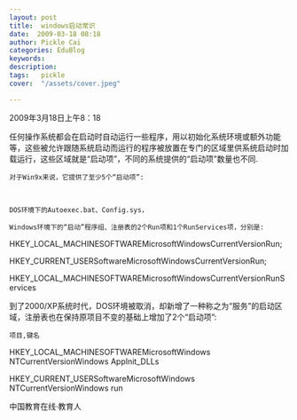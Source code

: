 ```yaml
---
layout: post  
title:  windows启动常识  
date:  2009-03-18 08:18  
author: Pickle Cai  
categories: EduBlog  
keywords: 
description:   
tags:	pickle   
cover:  "/assets/cover.jpeg"  

---  
```

    
2009年3月18日上午8：18



   任何操作系统都会在启动时自动运行一些程序，用以初始化系统环境或额外功能等，这些被允许跟随系统启动而运行的程序被放置在专门的区域里供系统启动时加载运行，这些区域就是“启动项”，不同的系统提供的“启动项”数量也不同.

    对于Win9x来说，它提供了至少5个“启动项”:



    DOS环境下的Autoexec.bat、Config.sys，

    Windows环境下的“启动”程序组、注册表的2个Run项和1个RunServices项，分别是: 





HKEY_LOCAL_MACHINESOFTWAREMicrosoftWindowsCurrentVersionRun;



HKEY_CURRENT_USERSoftwareMicrosoftWindowsCurrentVersionRun;

HKEY_LOCAL_MACHINESOFTWAREMicrosoftWindowsCurrentVersionRunServices



 到了2000/XP系统时代，DOS环境被取消，却新增了一种称之为“服务”的启动区域，注册表也在保持原项目不变的基础上增加了2个“启动项”: 

    项目,键名





HKEY_LOCAL_MACHINESOFTWAREMicrosoftWindows NTCurrentVersionWindows AppInit_DLLs 

HKEY_CURRENT_USERSoftwareMicrosoftWindows NTCurrentVersionWindows run



		    
 中国教育在线·教育人


